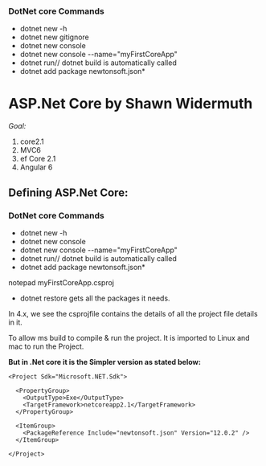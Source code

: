 ### DotNet core Commands
* dotnet new -h
* dotnet new gitignore
* dotnet new console 
* dotnet new console --name="myFirstCoreApp"
* dotnet run// dotnet build is automatically called
* dotnet add package  newtonsoft.json* 

# ASP.Net Core by Shawn Widermuth
_Goal:_ 
1. core2.1 
2. MVC6
3. ef Core 2.1
4. Angular 6

## Defining ASP.Net Core:

### DotNet core Commands
* dotnet new -h
* dotnet new console 
* dotnet new console --name="myFirstCoreApp"
* dotnet run// dotnet build is automatically called
* dotnet add package  newtonsoft.json* 

notepad myFirstCoreApp.csproj

* dotnet restore gets all the packages it needs.

In 4.x, we see the csprojfile contains the details of all the project file details in it.

To allow ms build to compile & run the project. It is imported to Linux and mac to run the Project.

**But in .Net core it is the Simpler version as stated below:**
```
<Project Sdk="Microsoft.NET.Sdk">

  <PropertyGroup>
    <OutputType>Exe</OutputType>
    <TargetFramework>netcoreapp2.1</TargetFramework>
  </PropertyGroup>

  <ItemGroup>
    <PackageReference Include="newtonsoft.json" Version="12.0.2" />
  </ItemGroup>

</Project>
```
